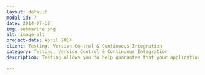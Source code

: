 ```yaml
---
layout: default
modal-id: 7
date: 2014-07-16
img: submarine.png
alt: image-alt
project-date: April 2014
client: Testing, Version Control & Continuous Integration
category: Testing, Version Control & Continuous Integration
description: Testing allows you to help guarantee that your application is as robust and bug-free as possible. Integrated into a continuous integration process, discover how you can optimise and automate your web development flow.

---
```

